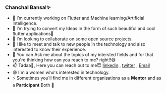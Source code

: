 ### Chanchal Bansal✨


- 🔭 I’m currently working on Flutter and Machine learning/Artificial Intelligence.
- 🌱 I’m trying to convert my Ideas in the form of such beautiful and cool flutter applications💜
- 👯 I’m looking to collaborate on some open source projects.
- 🤩 I like to meet and talk to new people in the technology and also interested to know their experience.
- 💬 You can Ask me about the topics of my intersted fields and for that you're thinking how can you reach to me? right!!😅
- 📫 Tadaa🎇, Here you can reach out to me😇 [linkedin](https://www.linkedin.com/in/chanchal-bansal-4b6778193/) , [twitter](https://twitter.com/Chancha40039094) , [Email](https://mail.google.com/mail/u/1/#inbox)
- 😄 I'm a women who's interested in technology.
- ⚡ Sometimes you'll find me in different organisations as a **Mentor** and as a **Participant**  Both 🌺

